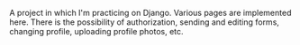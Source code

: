 A project in which I'm practicing on Django. Various pages are implemented here. There is the possibility of authorization, sending and editing forms, changing profile, uploading profile photos, etc.
